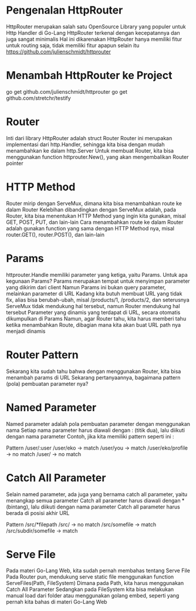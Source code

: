 # Pengenalan HttpRouter

HttpRouter merupakan salah satu OpenSource Library yang populer untuk Http Handler di Go-Lang
HttpRouter terkenal dengan kecepatannya dan juga sangat minimalis
Hal ini dikarenakan HttpRouter hanya memiliki fitur untuk routing saja, tidak memiliki fitur apapun selain itu
https://github.com/julienschmidt/httprouter

# Menambah HttpRouter ke Project

go get github.com/julienschmidt/httprouter
go get github.com/stretchr/testify

# Router

Inti dari library HttpRouter adalah struct Router
Router ini merupakan implementasi dari http.Handler, sehingga kita bisa dengan mudah menambahkan ke dalam http.Server
Untuk membuat Router, kita bisa menggunakan function httprouter.New(), yang akan mengembalikan Router pointer

# HTTP Method

Router mirip dengan ServeMux, dimana kita bisa menambahkan route ke dalam Router
Kelebihan dibandingkan dengan ServeMux adalah, pada Router, kita bisa menentukan HTTP Method yang ingin kita gunakan, misal GET, POST, PUT, dan lain-lain
Cara menambahkan route ke dalam Router adalah gunakan function yang sama dengan HTTP Method nya, misal router.GET(), router.POST(), dan lain-lain

# Params

httprouter.Handle memiliki parameter yang ketiga, yaitu Params. Untuk apa kegunaan Params?
Params merupakan tempat untuk menyimpan parameter yang dikirim dari client
Namun Params ini bukan query parameter, melainkan parameter di URL
Kadang kita butuh membuat URL yang tidak fix, alias bisa berubah-ubah, misal /products/1, /products/2, dan seterusnya
ServeMux tidak mendukung hal tersebut, namun Router mendukung hal tersebut
Parameter yang dinamis yang terdapat di URL, secara otomatis dikumpulkan di Params
Namun, agar Router tahu, kita harus memberi tahu ketika menambahkan Route, dibagian mana kita akan buat URL path nya menjadi dinamis

# Router Pattern

Sekarang kita sudah tahu bahwa dengan menggunakan Router, kita bisa menambah params di URL
Sekarang pertanyaannya, bagaimana pattern (pola) pembuatan parameter nya?

# Named Parameter

Named parameter adalah pola pembuatan parameter dengan menggunakan nama
Setiap nama parameter harus diawali dengan : (titik dua), lalu diikuti dengan nama parameter
Contoh, jika kita memiliki pattern seperti ini :

Pattern /user/:user
/user/eko -> match
/user/you -> match
/user/eko/profile -> no match
/user/ -> no match

# Catch All Parameter

Selain named parameter, ada juga yang bernama catch all parameter, yaitu menangkap semua parameter
Catch all parameter harus diawali dengan \* (bintang), lalu diikuti dengan nama parameter
Catch all parameter harus berada di posisi akhir URL

Pattern /src/\*filepath
/src/ -> no match
/src/somefile -> match
/src/subdir/somefile -> match

# Serve File

Pada materi Go-Lang Web, kita sudah pernah membahas tentang Serve File
Pada Router pun, mendukung serve static file menggunakan function ServeFiles(Path, FileSystem)
Dimana pada Path, kita harus menggunakan Catch All Parameter
Sedangkan pada FileSystem kita bisa melakukan manual load dari folder atau menggunakan golang embed, seperti yang pernah kita bahas di materi Go-Lang Web
